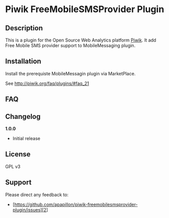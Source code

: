 # Piwik FreeMobileSMSProvider Plugin 

## Description

This is a plugin for the Open Source Web Analytics platform [Piwik][1]. It 
add Free Mobile SMS provider support to MobileMessaging plugin.

## Installation

Install the prerequiste MobileMessagin plugin via MarketPlace.

See http://piwik.org/faq/plugins/#faq_21

## FAQ


## Changelog

__1.0.0__
* Initial release

## License

GPL v3

## Support

Please direct any feedback to: 

* [https://github.com/apapillon/piwik-freemobilesmsprovider-plugin/issues][2]

[1]: http://piwik.org
[2]: https://github.com/apapillon/piwik-freemobilesmsprovider-plugin/issues
